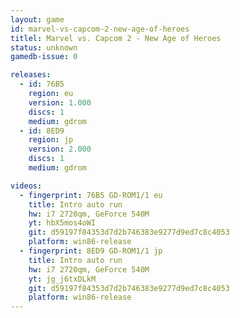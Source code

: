 ```yaml
---
layout: game
id: marvel-vs-capcom-2-new-age-of-heroes
titlel: Marvel vs. Capcom 2 - New Age of Heroes
status: unknown
gamedb-issue: 0

releases:
  - id: 76B5
    region: eu
    version: 1.000
    discs: 1
    medium: gdrom
  - id: 8ED9
    region: jp
    version: 2.000
    discs: 1
    medium: gdrom

videos:
  - fingerprint: 76B5 GD-ROM1/1 eu
    title: Intro auto run
    hw: i7 2720qm, GeForce 540M
    yt: hbX5mos4oWI
    git: d59197f84353d7d2b746383e9277d9ed7c8c4053
    platform: win86-release
  - fingerprint: 8ED9 GD-ROM1/1 jp
    title: Intro auto run
    hw: i7 2720qm, GeForce 540M
    yt: jg_j6txDLkM
    git: d59197f84353d7d2b746383e9277d9ed7c8c4053
    platform: win86-release
---
```

